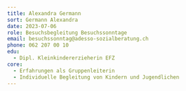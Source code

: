 ```yaml
---
title: Alexandra Germann
sort: Germann Alexandra
date: 2023-07-06
role: Besuchsbegleitung Besuchssonntage
email: besuchssonntag@adesso-sozialberatung.ch
phone: 062 207 00 10
edu:   
  - Dipl. Kleinkindererzieherin EFZ
core:
  - Erfahrungen als Gruppenleiterin
  - Individuelle Begleitung von Kindern und Jugendlichen
---
```

